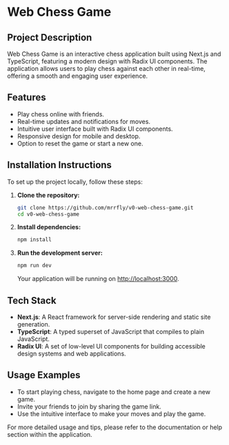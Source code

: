# Web Chess Game

## Project Description
Web Chess Game is an interactive chess application built using Next.js and TypeScript, featuring a modern design with Radix UI components. The application allows users to play chess against each other in real-time, offering a smooth and engaging user experience.

## Features
- Play chess online with friends.
- Real-time updates and notifications for moves.
- Intuitive user interface built with Radix UI components.
- Responsive design for mobile and desktop.
- Option to reset the game or start a new one.

## Installation Instructions
To set up the project locally, follow these steps:

1. **Clone the repository:**
   ```bash
   git clone https://github.com/mrrfly/v0-web-chess-game.git
   cd v0-web-chess-game
   ```

2. **Install dependencies:**
   ```bash
   npm install
   ```

3. **Run the development server:**
   ```bash
   npm run dev
   ```
   Your application will be running on [http://localhost:3000](http://localhost:3000).

## Tech Stack
- **Next.js**: A React framework for server-side rendering and static site generation.
- **TypeScript**: A typed superset of JavaScript that compiles to plain JavaScript.
- **Radix UI**: A set of low-level UI components for building accessible design systems and web applications.

## Usage Examples
- To start playing chess, navigate to the home page and create a new game.
- Invite your friends to join by sharing the game link.
- Use the intuitive interface to make your moves and play the game.

For more detailed usage and tips, please refer to the documentation or help section within the application.